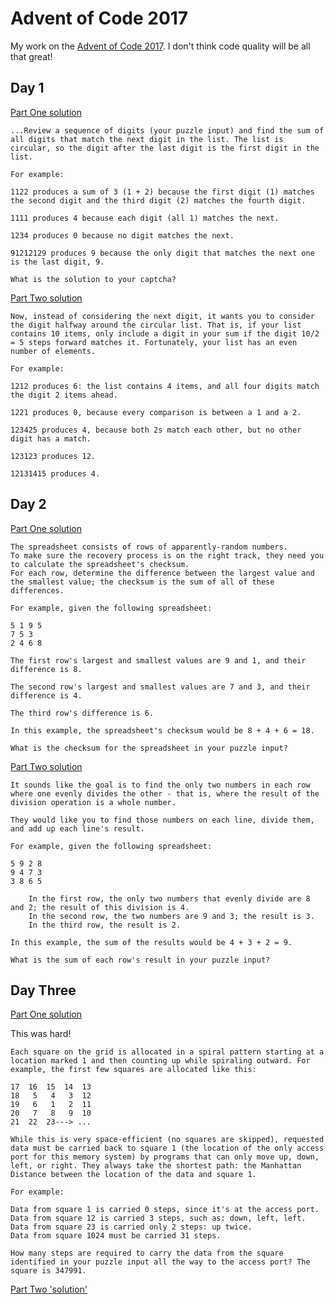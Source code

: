 # Advent of Code 2017

My work on the [Advent of Code 2017](https://adventofcode.com/2017). I don't think code quality will be all that great!

## Day 1

[Part One solution](https://github.com/edjw/advent-of-code-2017/blob/master/01_one.py)

```
...Review a sequence of digits (your puzzle input) and find the sum of all digits that match the next digit in the list. The list is circular, so the digit after the last digit is the first digit in the list.

For example:

1122 produces a sum of 3 (1 + 2) because the first digit (1) matches the second digit and the third digit (2) matches the fourth digit.

1111 produces 4 because each digit (all 1) matches the next.

1234 produces 0 because no digit matches the next.

91212129 produces 9 because the only digit that matches the next one is the last digit, 9.

What is the solution to your captcha?
```

[Part Two solution](https://github.com/edjw/advent-of-code-2017/blob/master/01_two.py)

```
Now, instead of considering the next digit, it wants you to consider the digit halfway around the circular list. That is, if your list contains 10 items, only include a digit in your sum if the digit 10/2 = 5 steps forward matches it. Fortunately, your list has an even number of elements.

For example:

1212 produces 6: the list contains 4 items, and all four digits match the digit 2 items ahead.

1221 produces 0, because every comparison is between a 1 and a 2.

123425 produces 4, because both 2s match each other, but no other digit has a match.

123123 produces 12.

12131415 produces 4.

```

## Day 2

[Part One solution](https://github.com/edjw/advent-of-code-2017/blob/master/02_one.py)

```
The spreadsheet consists of rows of apparently-random numbers.
To make sure the recovery process is on the right track, they need you to calculate the spreadsheet's checksum.
For each row, determine the difference between the largest value and the smallest value; the checksum is the sum of all of these differences.

For example, given the following spreadsheet:

5 1 9 5
7 5 3
2 4 6 8

The first row's largest and smallest values are 9 and 1, and their difference is 8.

The second row's largest and smallest values are 7 and 3, and their difference is 4.

The third row's difference is 6.

In this example, the spreadsheet's checksum would be 8 + 4 + 6 = 18.

What is the checksum for the spreadsheet in your puzzle input?
```

[Part Two solution](https://github.com/edjw/advent-of-code-2017/blob/master/02_two.py)

```
It sounds like the goal is to find the only two numbers in each row where one evenly divides the other - that is, where the result of the division operation is a whole number.

They would like you to find those numbers on each line, divide them, and add up each line's result.

For example, given the following spreadsheet:

5 9 2 8
9 4 7 3
3 8 6 5

    In the first row, the only two numbers that evenly divide are 8 and 2; the result of this division is 4.
    In the second row, the two numbers are 9 and 3; the result is 3.
    In the third row, the result is 2.

In this example, the sum of the results would be 4 + 3 + 2 = 9.

What is the sum of each row's result in your puzzle input?

```

## Day Three

[Part One solution](https://github.com/edjw/advent-of-code-2017/blob/master/03_one.py)

This was hard!

```
Each square on the grid is allocated in a spiral pattern starting at a location marked 1 and then counting up while spiraling outward. For example, the first few squares are allocated like this:

17  16  15  14  13
18   5   4   3  12
19   6   1   2  11
20   7   8   9  10
21  22  23---> ...

While this is very space-efficient (no squares are skipped), requested data must be carried back to square 1 (the location of the only access port for this memory system) by programs that can only move up, down, left, or right. They always take the shortest path: the Manhattan Distance between the location of the data and square 1.

For example:

Data from square 1 is carried 0 steps, since it's at the access port.
Data from square 12 is carried 3 steps, such as: down, left, left.
Data from square 23 is carried only 2 steps: up twice.
Data from square 1024 must be carried 31 steps.

How many steps are required to carry the data from the square identified in your puzzle input all the way to the access port? The square is 347991.
```

[Part Two 'solution'](https://github.com/edjw/advent-of-code-2017/blob/master/03_two.py)
